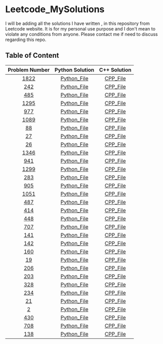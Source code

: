# Leetcode_MySolutions
I will be adding all the solutions I have written , in this repository from Leetcode website. It is for my personal use purpose and I don't mean to violate any conditions from anyone. Please contact me if need to discuss regarding this repo. 

##  Table of Content

| Problem Number | Python Solution | C++ Solution	|
| :-------------:| :-------------: | :------------: |
| [1822](https://leetcode.com/problems/sign-of-the-product-of-an-array/)| [Python_File](1822_Sign_of_the_Product_of_an_Array/Python_Sol.py)|[CPP_File](1822_Sign_of_the_Product_of_an_Array/CPP_Sol.cpp) |         
| [242](https://leetcode.com/problems/valid-anagram/)| [Python_File](242_Valid_Anagram/Python_Sol.py)|[CPP_File](242_Valid_Anagram/CPP_Sol.cpp) |  
| [485](https://leetcode.com/problems/max-consecutive-ones/) | [Python_File](485_Max_Consecutive_Ones/Python_Sol.py) | [CPP_File](485_Max_Consecutive_Ones/CPP_Sol.cpp) |  
| [1295](https://leetcode.com/problems/find-numbers-with-even-number-of-digits/) | [Python_File](1295_Find_Numbers_with_Even_Number_of_Digits/Python_Sol.py) | [CPP_File](1295_Find_Numbers_with_Even_Number_of_Digits/CPP_Sol.cpp) |  
| [977](https://leetcode.com/problems/squares-of-a-sorted-array/) | [Python_File](977_Squares_of_a_Sorted_Array/Python_Sol.py) | [CPP_File](977_Squares_of_a_Sorted_Array/CPP_Sol.cpp) |  
| [1089](https://leetcode.com/problems/duplicate-zeros/) | [Python_File](1089_Duplicate_Zeros/Python_Sol.py) | [CPP_File](1089_Duplicate_Zeros/CPP_Sol.cpp) |  
| [88](https://leetcode.com/problems/merge-sorted-array/) | [Python_File](88_Merge_Sorted_Array/Python_Sol.py) | [CPP_File](88_Merge_Sorted_Array/CPP_Sol.cpp) |   
| [27](https://leetcode.com/problems/remove-element/) | [Python_File](27_Remove_Element/Python_Sol.py) | [CPP_File](27_Remove_Element/CPP_Sol.cpp) | 
| [26](https://leetcode.com/problems/remove-duplicates-from-sorted-array/) | [Python_File](26_Remove_Duplicates_from_Sorted_Array/Python_Sol.py) | [CPP_File](26_Remove_Duplicates_from_Sorted_Array/CPP_Sol.cpp) |   
| [1346](https://leetcode.com/problems/check-if-n-and-its-double-exist/) | [Python_File](1346_Check_If_N_and_Its_Double_Exist/Python_Sol.py) | [CPP_File](1346_Check_If_N_and_Its_Double_Exist/CPP_Sol.cpp) |
| [941](https://leetcode.com/problems/valid-mountain-array/) | [Python_File](941_Valid_Mountain_Array/Python_Sol.py) | [CPP_File](941_Valid_Mountain_Array/CPP_Sol.cpp) |
| [1299](https://leetcode.com/problems/replace-elements-with-greatest-element-on-right-side/) | [Python_File](1299_Replace_Elements_with_Greatest_Element_on_Right_Side/Python_Sol.py) | [CPP_File](1299_Replace_Elements_with_Greatest_Element_on_Right_Side/CPP_Sol.cpp) |
| [283](https://leetcode.com/problems/move-zeroes/) | [Python_File](283_Move_Zeroes/Python_Sol.py) | [CPP_File](283_Move_Zeroes/CPP_Sol.cpp) |
| [905](https://leetcode.com/problems/sort-array-by-parity/) | [Python_File](905_Sort_Array_By_Parity/Python_Sol.py) | [CPP_File](905_Sort_Array_By_Parity/CPP_Sol.cpp) |
| [1051](https://leetcode.com/problems/height-checker/) | [Python_File](1051_Height_Checker/Python_Sol.py) | [CPP_File](1051_Height_Checker/CPP_Sol.cpp) |
| [487](https://leetcode.com/problems/max-consecutive-ones-ii/) | [Python_File](487_Max_Consecutive_Ones_II/Python_Sol.py) | [CPP_File](487_Max_Consecutive_Ones_II/CPP_Sol.cpp) |
| [414](https://leetcode.com/problems/third-maximum-number/) | [Python_File](414_Third_Maximum_Number/Python_Sol.py) | [CPP_File](414_Third_Maximum_Number/CPP_Sol.cpp) |
| [448](https://leetcode.com/problems/find-all-numbers-disappeared-in-an-array/) | [Python_File](448_Find_All_Numbers_Disappeared_in_an_Array/Python_Sol.py) | [CPP_File](448_Find_All_Numbers_Disappeared_in_an_Array/CPP_Sol.cpp) |
| [707](https://leetcode.com/problems/design-linked-list/) | [Python_File](707_Design_Linked_List/Python_Sol.py) | [CPP_File](707_Design_Linked_List/CPP_Sol.cpp) |
| [141](https://leetcode.com/problems/linked-list-cycle/) | [Python_File](141_Linked_List_Cycle/Python_Sol.py) | [CPP_File](141_Linked_List_Cycle/CPP_Sol.cpp) |
| [142](https://leetcode.com/problems/linked-list-cycle-ii/) | [Python_File](142_Linked_List_Cycle_II/Python_Sol.py) | [CPP_File](142_Linked_List_Cycle_II/CPP_Sol.cpp) |
| [160](https://leetcode.com/problems/intersection-of-two-linked-lists/) | [Python_File](160_Intersection_of_Two_Linked_Lists/Python_Sol.py) | [CPP_File](160_Intersection_of_Two_Linked_Lists/CPP_Sol.cpp) |
| [19](https://leetcode.com/problems/remove-nth-node-from-end-of-list/) | [Python_File](19_Remove_Nth_Node_From_End_of_List/Python_Sol.py) | [CPP_File](19_Remove_Nth_Node_From_End_of_List/CPP_Sol.cpp) |
| [206](https://leetcode.com/problems/reverse-linked-list) | [Python_File](206_Reverse_Linked_List/Python_Sol.py) | [CPP_File](206_Reverse_Linked_List/CPP_Sol.cpp) |
| [203](https://leetcode.com/problems/remove-linked-list-elements) | [Python_File](203_Remove_Linked_List_Elements/Python_Sol.py) | [CPP_File](203_Remove_Linked_List_Elements/CPP_Sol.cpp) |
| [328](https://leetcode.com/problems/odd-even-linked-list) | [Python_File](328_Odd_Even_Linked_List/Python_Sol.py) | [CPP_File](328_Odd_Even_Linked_List/CPP_Sol.cpp) |
| [234](https://leetcode.com/problems/palindrome-linked-list) | [Python_File](234_Palindrome_Linked_List/Python_Sol.py) | [CPP_File](234_Palindrome_Linked_List/CPP_Sol.cpp) |
| [21](https://leetcode.com/problems/merge-two-sorted-lists) | [Python_File](21_Merge_Two_Sorted_Lists/Python_Sol.py) | [CPP_File](21_Merge_Two_Sorted_Lists/CPP_Sol.cpp) |
| [2](https://leetcode.com/problems/add-two-numbers/) | [Python_File](2_Add_Two_Numbers/Python_Sol.py) | [CPP_File](2_Add_Two_Numbers/CPP_Sol.cpp) |
| [430](https://leetcode.com/problems/flatten-a-multilevel-doubly-linked-list) | [Python_File](430_Flatten_a_Multilevel_Doubly_Linked_List/Python_Sol.py) | [CPP_File](430_Flatten_a_Multilevel_Doubly_Linked_List/CPP_Sol.cpp) |
| [708](https://leetcode.com/problems/insert-into-a-sorted-circular-linked-list/) | [Python_File](708_Insert_into_a_Sorted_Circular_Linked_List/Python_Sol.py) | [CPP_File](708_Insert_into_a_Sorted_Circular_Linked_List/CPP_Sol.cpp) |
| [138](https://leetcode.com/problems/copy-list-with-random-pointer/) | [Python_File](138_Copy_List_with_Random_Pointer/Python_Sol.py) | [CPP_File](138_Copy_List_with_Random_Pointer/CPP_Sol.cpp) |